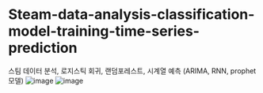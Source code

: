 # Steam-data-analysis-classification-model-training-time-series-prediction
스팀 데이터 분석, 로지스틱 회귀, 랜덤포레스트, 시계열 예측 (ARIMA, RNN, prophet 모델)
![image](https://github.com/Ogu1208/Steam-data-analysis-classification-model-training-time-series-prediction/assets/76902448/44719471-3561-4fa6-bbe6-d0d67dd7470e)
![image](https://github.com/Ogu1208/Steam-data-analysis-classification-model-training-time-series-prediction/assets/76902448/42c35a0d-28fd-4e5b-99db-1121809d811e)
